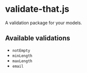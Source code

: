 validate-that.js
================

A validation package for your models.


## Available validations

* `notEmpty`
* `minLength`
* `maxLength`
* `email`
